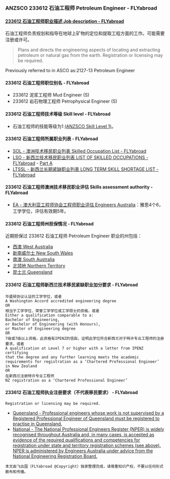 ### ANZSCO 233612 石油工程师 Petroleum Engineer - FLYabroad ###

####  [ 233612 石油工程师职业描述 Job description - FLYabroad](http://www.flyabroadvisa.com/anzsco/2336.html#233612)

石油工程师负责规划和指导在地球上矿物的定位和提取工程方面的工作。可能需要注册或许可。

> Plans and directs the engineering aspects of locating and extracting petroleum or natural gas from the earth. Registration or licensing may be required.

Previously referred to in ASCO as:2127-13 Petroleum Engineer

####  233612 石油工程师职位别名 - FLYabroad
 
- 233612	 泥浆工程师 Mud Engineer (S)
- 233612	 岩石物理工程师 Petrophysical Engineer (S)

####  233612 石油工程师技术等级 Skill level - FLYabroad

- 石油工程师的技能等级为1 [(ANZSCO Skill Level 1)](http://www.flyabroadvisa.com/anzsco/)。

####  233612 石油工程师所属职业列表 - FLYabroad

- [SOL - 澳洲技术移民职业列表 Skilled Occupation List - FLYabroad](http://www.flyabroadvisa.com/sol/)
- [LSO - 新西兰技术移民职业列表 LIST OF SKILLED OCCUPATIONS - FLYabroad](http://nz.flyabroadvisa.com/lso/) - [Part A](parta)
- [LTSSL - 新西兰长期紧缺职业列表 LONG TERM SKILL SHORTAGE LIST - FLYabroad](http://nz.flyabroadvisa.com/work-residence/ltssl.html)

####  233612 石油工程师澳洲技术移民职业评估 Skills assessment authority - FLYabroad

- [EA - 澳大利亚工程师协会工程师职业评估 Engineers Australia](http://www.flyabroadvisa.com/ass/ea.html)：雅思4个6，工学学位，评估有效期5年。

####   233612 石油工程师州担保情况 - FLYabroad

近期担保过 233612 石油工程师 Petroleum Engineer 职业的州包括：

- [西澳 West Australia](http://www.flyabroadvisa.com/zdb/wa.html)
- [新南威尔士 New South Wales](http://www.flyabroadvisa.com/zdb/nsw.html)
- [南澳 South Australia](http://www.flyabroadvisa.com/zdb/sa.html)
- [北领地 Northern Territory](http://www.flyabroadvisa.com/zdb/nt.html)
- [昆士兰 Queensland](http://www.flyabroadvisa.com/zdb/qld.html)

####   233612 石油工程师新西兰技术移民紧缺职业加分要求 - FLYabroad

    华盛顿协议认证的工学学位，或者
    A Washington Accord accredited engineering degree
    OR
    相当于工学学位、荣誉工学学位或工学硕士的资格，或者
    Either a qualification comparable to a:
    Bachelor of Engineering, 
    or Bachelor of Engineering (with Honours),
    or Master of Engineering degree 
    OR
    7级或7级以上资格，此资格有IPENZ的信函，证明此学位符合新西兰对于特许专业工程师的注册要求，或者
    A qualification at Level 7 or higher with a letter from IPENZ certifying
    that the degree and any further learning meets the academic requirements for registration as a ‘Chartered Professional Engineer’ in New Zealand 
    OR
    在新西兰注册特许专业工程师
    NZ registration as a ‘Chartered Professional Engineer’  

####   233612 石油工程师执业注册要求（不代表移民要求） - FLYabroad

    Registration or licensing may be required.

- [Queensland - Professional engineers whose work is not supervised by a Registered Professional Engineer of Queensland must be registered to practise in Queensland. ](http://www.bpeq.qld.gov.au/iMIS15/BPEQ/)
- [National - The National Professional Engineers Register (NPER) is widely recognised throughout Australia and, in many cases, is accepted as evidence of the required qualifications and competencies for registration under state and territory registration schemes (see above). NPER is administered by Engineers Australia under advice from the National Engineering Registration Board. ](http://www.engineersaustralia.org.au/nerb)

`本文由飞出国（FLYabroad @Copyright）独家整理完成，请尊重知识产权，不要以任何形式散布和传播。`